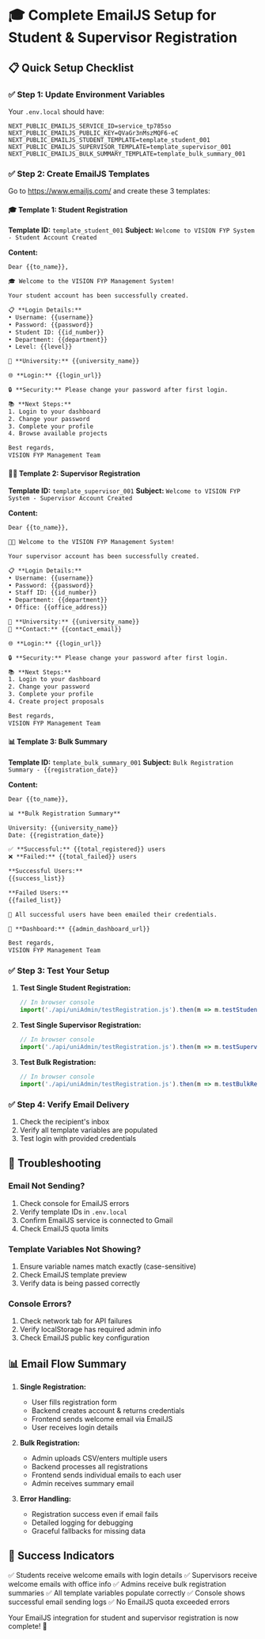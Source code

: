 # 🎓 Complete EmailJS Setup for Student & Supervisor Registration

## 📋 Quick Setup Checklist

### ✅ Step 1: Update Environment Variables
Your `.env.local` should have:
```env
NEXT_PUBLIC_EMAILJS_SERVICE_ID=service_tp785so
NEXT_PUBLIC_EMAILJS_PUBLIC_KEY=QVaGr3nMszMQF6-eC
NEXT_PUBLIC_EMAILJS_STUDENT_TEMPLATE=template_student_001
NEXT_PUBLIC_EMAILJS_SUPERVISOR_TEMPLATE=template_supervisor_001
NEXT_PUBLIC_EMAILJS_BULK_SUMMARY_TEMPLATE=template_bulk_summary_001
```

### ✅ Step 2: Create EmailJS Templates

Go to https://www.emailjs.com/ and create these 3 templates:

#### 🎓 Template 1: Student Registration
**Template ID:** `template_student_001`
**Subject:** `Welcome to VISION FYP System - Student Account Created`

**Content:**
```html
Dear {{to_name}},

🎓 Welcome to the VISION FYP Management System!

Your student account has been successfully created.

📋 **Login Details:**
• Username: {{username}}
• Password: {{password}}
• Student ID: {{id_number}}
• Department: {{department}}
• Level: {{level}}

🏫 **University:** {{university_name}}

🌐 **Login:** {{login_url}}

🔒 **Security:** Please change your password after first login.

📚 **Next Steps:**
1. Login to your dashboard
2. Change your password
3. Complete your profile
4. Browse available projects

Best regards,
VISION FYP Management Team
```

#### 👨‍🏫 Template 2: Supervisor Registration
**Template ID:** `template_supervisor_001`
**Subject:** `Welcome to VISION FYP System - Supervisor Account Created`

**Content:**
```html
Dear {{to_name}},

👨‍🏫 Welcome to the VISION FYP Management System!

Your supervisor account has been successfully created.

📋 **Login Details:**
• Username: {{username}}
• Password: {{password}}
• Staff ID: {{id_number}}
• Department: {{department}}
• Office: {{office_address}}

🏫 **University:** {{university_name}}
📧 **Contact:** {{contact_email}}

🌐 **Login:** {{login_url}}

🔒 **Security:** Please change your password after first login.

📚 **Next Steps:**
1. Login to your dashboard
2. Change your password
3. Complete your profile
4. Create project proposals

Best regards,
VISION FYP Management Team
```

#### 📊 Template 3: Bulk Summary
**Template ID:** `template_bulk_summary_001`
**Subject:** `Bulk Registration Summary - {{registration_date}}`

**Content:**
```html
Dear {{to_name}},

📊 **Bulk Registration Summary**

University: {{university_name}}
Date: {{registration_date}}

✅ **Successful:** {{total_registered}} users
❌ **Failed:** {{total_failed}} users

**Successful Users:**
{{success_list}}

**Failed Users:**
{{failed_list}}

📧 All successful users have been emailed their credentials.

🔗 **Dashboard:** {{admin_dashboard_url}}

Best regards,
VISION FYP Management Team
```

### ✅ Step 3: Test Your Setup

1. **Test Single Student Registration:**
   ```javascript
   // In browser console
   import('./api/uniAdmin/testRegistration.js').then(m => m.testStudentRegistration())
   ```

2. **Test Single Supervisor Registration:**
   ```javascript
   // In browser console
   import('./api/uniAdmin/testRegistration.js').then(m => m.testSupervisorRegistration())
   ```

3. **Test Bulk Registration:**
   ```javascript
   // In browser console
   import('./api/uniAdmin/testRegistration.js').then(m => m.testBulkRegistration())
   ```

### ✅ Step 4: Verify Email Delivery

1. Check the recipient's inbox
2. Verify all template variables are populated
3. Test login with provided credentials

## 🔧 Troubleshooting

### Email Not Sending?
1. Check console for EmailJS errors
2. Verify template IDs in `.env.local`
3. Confirm EmailJS service is connected to Gmail
4. Check EmailJS quota limits

### Template Variables Not Showing?
1. Ensure variable names match exactly (case-sensitive)
2. Check EmailJS template preview
3. Verify data is being passed correctly

### Console Errors?
1. Check network tab for API failures
2. Verify localStorage has required admin info
3. Check EmailJS public key configuration

## 📊 Email Flow Summary

1. **Single Registration:**
   - User fills registration form
   - Backend creates account & returns credentials
   - Frontend sends welcome email via EmailJS
   - User receives login details

2. **Bulk Registration:**
   - Admin uploads CSV/enters multiple users
   - Backend processes all registrations
   - Frontend sends individual emails to each user
   - Admin receives summary email

3. **Error Handling:**
   - Registration success even if email fails
   - Detailed logging for debugging
   - Graceful fallbacks for missing data

## 🎯 Success Indicators

✅ Students receive welcome emails with login details
✅ Supervisors receive welcome emails with office info
✅ Admins receive bulk registration summaries
✅ All template variables populate correctly
✅ Console shows successful email sending logs
✅ No EmailJS quota exceeded errors

Your EmailJS integration for student and supervisor registration is now complete! 🚀
